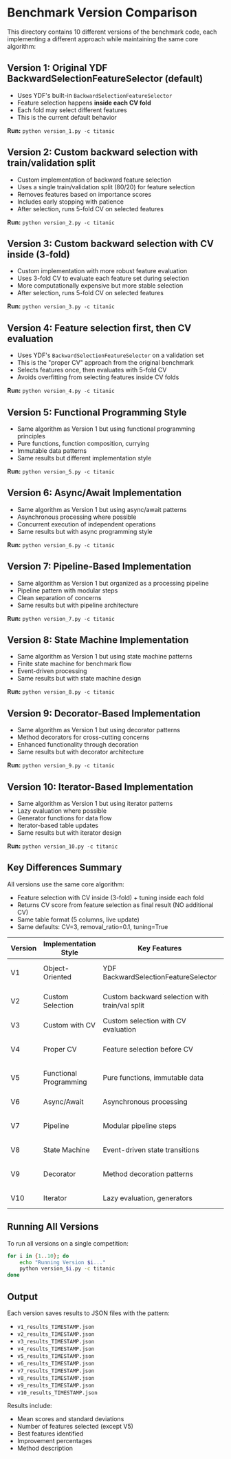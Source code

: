 # Benchmark Version Comparison

This directory contains 10 different versions of the benchmark code, each implementing a different approach while maintaining the same core algorithm:

## Version 1: Original YDF BackwardSelectionFeatureSelector (default)
- Uses YDF's built-in `BackwardSelectionFeatureSelector`
- Feature selection happens **inside each CV fold**
- Each fold may select different features
- This is the current default behavior

**Run:** `python version_1.py -c titanic`

## Version 2: Custom backward selection with train/validation split
- Custom implementation of backward feature selection
- Uses a single train/validation split (80/20) for feature selection
- Removes features based on importance scores
- Includes early stopping with patience
- After selection, runs 5-fold CV on selected features

**Run:** `python version_2.py -c titanic`

## Version 3: Custom backward selection with CV inside (3-fold)
- Custom implementation with more robust feature evaluation
- Uses 3-fold CV to evaluate each feature set during selection
- More computationally expensive but more stable selection
- After selection, runs 5-fold CV on selected features

**Run:** `python version_3.py -c titanic`

## Version 4: Feature selection first, then CV evaluation
- Uses YDF's `BackwardSelectionFeatureSelector` on a validation set
- This is the "proper CV" approach from the original benchmark
- Selects features once, then evaluates with 5-fold CV
- Avoids overfitting from selecting features inside CV folds

**Run:** `python version_4.py -c titanic`

## Version 5: Functional Programming Style
- Same algorithm as Version 1 but using functional programming principles
- Pure functions, function composition, currying
- Immutable data patterns
- Same results but different implementation style

**Run:** `python version_5.py -c titanic`

## Version 6: Async/Await Implementation
- Same algorithm as Version 1 but using async/await patterns
- Asynchronous processing where possible
- Concurrent execution of independent operations
- Same results but with async programming style

**Run:** `python version_6.py -c titanic`

## Version 7: Pipeline-Based Implementation
- Same algorithm as Version 1 but organized as a processing pipeline
- Pipeline pattern with modular steps
- Clean separation of concerns
- Same results but with pipeline architecture

**Run:** `python version_7.py -c titanic`

## Version 8: State Machine Implementation
- Same algorithm as Version 1 but using state machine patterns
- Finite state machine for benchmark flow
- Event-driven processing
- Same results but with state machine design

**Run:** `python version_8.py -c titanic`

## Version 9: Decorator-Based Implementation
- Same algorithm as Version 1 but using decorator patterns
- Method decorators for cross-cutting concerns
- Enhanced functionality through decoration
- Same results but with decorator architecture

**Run:** `python version_9.py -c titanic`

## Version 10: Iterator-Based Implementation
- Same algorithm as Version 1 but using iterator patterns
- Lazy evaluation where possible
- Generator functions for data flow
- Iterator-based table updates
- Same results but with iterator design

**Run:** `python version_10.py -c titanic`

## Key Differences Summary

All versions use the same core algorithm:
- Feature selection with CV inside (3-fold) + tuning inside each fold
- Returns CV score from feature selection as final result (NO additional CV)
- Same table format (5 columns, live update)
- Same defaults: CV=3, removal_ratio=0.1, tuning=True

| Version | Implementation Style | Key Features | Purpose |
|---------|---------------------|--------------|----------|
| V1 | Object-Oriented | YDF BackwardSelectionFeatureSelector | Original reference implementation |
| V2 | Custom Selection | Custom backward selection with train/val split | Alternative selection method |
| V3 | Custom with CV | Custom selection with CV evaluation | Robust custom selection |
| V4 | Proper CV | Feature selection before CV | Clean separation approach |
| V5 | Functional Programming | Pure functions, immutable data | Functional programming demo |
| V6 | Async/Await | Asynchronous processing | Concurrency patterns demo |
| V7 | Pipeline | Modular pipeline steps | Pipeline architecture demo |
| V8 | State Machine | Event-driven state transitions | State machine patterns demo |
| V9 | Decorator | Method decoration patterns | Decorator architecture demo |
| V10 | Iterator | Lazy evaluation, generators | Iterator patterns demo |

## Running All Versions

To run all versions on a single competition:
```bash
for i in {1..10}; do
    echo "Running Version $i..."
    python version_$i.py -c titanic
done
```

## Output

Each version saves results to JSON files with the pattern:
- `v1_results_TIMESTAMP.json`
- `v2_results_TIMESTAMP.json`
- `v3_results_TIMESTAMP.json`
- `v4_results_TIMESTAMP.json`
- `v5_results_TIMESTAMP.json`
- `v6_results_TIMESTAMP.json`
- `v7_results_TIMESTAMP.json`
- `v8_results_TIMESTAMP.json`
- `v9_results_TIMESTAMP.json`
- `v10_results_TIMESTAMP.json`

Results include:
- Mean scores and standard deviations
- Number of features selected (except V5)
- Best features identified
- Improvement percentages
- Method description